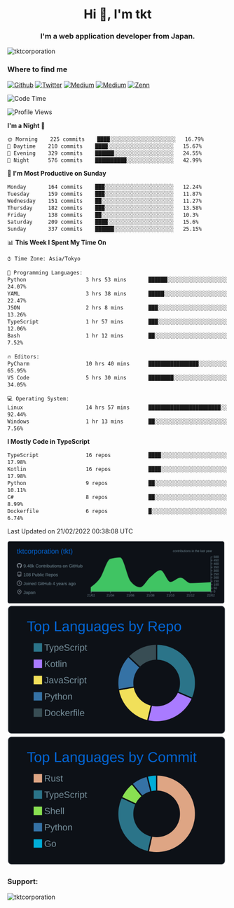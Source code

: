 <h1 align="center">Hi 👋, I'm tkt</h1>
<h3 align="center">I'm a web application developer from Japan.</h3>

<p align="left"> <img src="https://komarev.com/ghpvc/?username=tktcorporation&label=Profile%20views&color=0e75b6&style=flat" alt="tktcorporation" /> </p>

<h3>Where to find me</h3>
<p>
<a href="https://github.com/tktcorporation" target="_blank"><img alt="Github" src="https://img.shields.io/badge/GitHub-%2312100E.svg?&style=for-the-badge&logo=Github&logoColor=white" /></a>
<a href="https://twitter.com/tktcorporation" target="_blank"><img alt="Twitter" src="https://img.shields.io/badge/twitter-%231DA1F2.svg?&style=for-the-badge&logo=twitter&logoColor=white" /></a>
<a href="https://www.linkedin.com/in/tktcorporation" target="_blank"><img alt="Medium" src="https://img.shields.io/badge/linkdin-0a66c2.svg?&style=for-the-badge&logo=linkedin&logoColor=white" /></a>
<a href="https://qiita.com/tktcorporation" target="_blank"><img alt="Medium" src="https://img.shields.io/badge/qiita-55C500.svg?&style=for-the-badge&logo=qiita&logoColor=white" /></a>
<a href="https://zenn.dev/tktcorporation" target="_blank"><img alt="Zenn" src="https://img.shields.io/badge/Zenn-3EA8FF.svg?&style=for-the-badge&logo=Zenn&logoColor=white" /></a>
</p>
  
<!--START_SECTION:waka-->
![Code Time](http://img.shields.io/badge/Code%20Time-163%20hrs%2010%20mins-blue)

![Profile Views](http://img.shields.io/badge/Profile%20Views-3-blue)

**I'm a Night 🦉** 

```text
🌞 Morning    225 commits    ████░░░░░░░░░░░░░░░░░░░░░   16.79% 
🌆 Daytime    210 commits    ████░░░░░░░░░░░░░░░░░░░░░   15.67% 
🌃 Evening    329 commits    ██████░░░░░░░░░░░░░░░░░░░   24.55% 
🌙 Night      576 commits    ██████████░░░░░░░░░░░░░░░   42.99%

```
📅 **I'm Most Productive on Sunday** 

```text
Monday       164 commits    ███░░░░░░░░░░░░░░░░░░░░░░   12.24% 
Tuesday      159 commits    ███░░░░░░░░░░░░░░░░░░░░░░   11.87% 
Wednesday    151 commits    ██░░░░░░░░░░░░░░░░░░░░░░░   11.27% 
Thursday     182 commits    ███░░░░░░░░░░░░░░░░░░░░░░   13.58% 
Friday       138 commits    ██░░░░░░░░░░░░░░░░░░░░░░░   10.3% 
Saturday     209 commits    ████░░░░░░░░░░░░░░░░░░░░░   15.6% 
Sunday       337 commits    ██████░░░░░░░░░░░░░░░░░░░   25.15%

```


📊 **This Week I Spent My Time On** 

```text
⌚︎ Time Zone: Asia/Tokyo

💬 Programming Languages: 
Python                   3 hrs 53 mins       ██████░░░░░░░░░░░░░░░░░░░   24.07% 
YAML                     3 hrs 38 mins       █████░░░░░░░░░░░░░░░░░░░░   22.47% 
JSON                     2 hrs 8 mins        ███░░░░░░░░░░░░░░░░░░░░░░   13.26% 
TypeScript               1 hr 57 mins        ███░░░░░░░░░░░░░░░░░░░░░░   12.06% 
Bash                     1 hr 12 mins        ██░░░░░░░░░░░░░░░░░░░░░░░   7.52%

🔥 Editors: 
PyCharm                  10 hrs 40 mins      ████████████████░░░░░░░░░   65.95% 
VS Code                  5 hrs 30 mins       ████████░░░░░░░░░░░░░░░░░   34.05%

💻 Operating System: 
Linux                    14 hrs 57 mins      ███████████████████████░░   92.44% 
Windows                  1 hr 13 mins        ██░░░░░░░░░░░░░░░░░░░░░░░   7.56%

```

**I Mostly Code in TypeScript** 

```text
TypeScript               16 repos            ████░░░░░░░░░░░░░░░░░░░░░   17.98% 
Kotlin                   16 repos            ████░░░░░░░░░░░░░░░░░░░░░   17.98% 
Python                   9 repos             ██░░░░░░░░░░░░░░░░░░░░░░░   10.11% 
C#                       8 repos             ██░░░░░░░░░░░░░░░░░░░░░░░   8.99% 
Dockerfile               6 repos             █░░░░░░░░░░░░░░░░░░░░░░░░   6.74%

```



 Last Updated on 21/02/2022 00:38:08 UTC
<!--END_SECTION:waka-->

[![](https://raw.githubusercontent.com/tktcorporation/tktcorporation/master/profile-summary-card-output/github_dark/0-profile-details.svg)](https://github.com/vn7n24fzkq/github-profile-summary-cards)
[![](https://raw.githubusercontent.com/tktcorporation/tktcorporation/master/profile-summary-card-output/github_dark/1-repos-per-language.svg)](https://github.com/vn7n24fzkq/github-profile-summary-cards) [![](https://raw.githubusercontent.com/tktcorporation/tktcorporation/master/profile-summary-card-output/github_dark/2-most-commit-language.svg)](https://github.com/vn7n24fzkq/github-profile-summary-cards)

<h3 align="left">Support:</h3>
<p><a href="https://www.buymeacoffee.com/tktcorporation"> <img align="left" src="https://cdn.buymeacoffee.com/buttons/v2/default-yellow.png" height="50" width="210" alt="tktcorporation" /></a></p><br><br>
